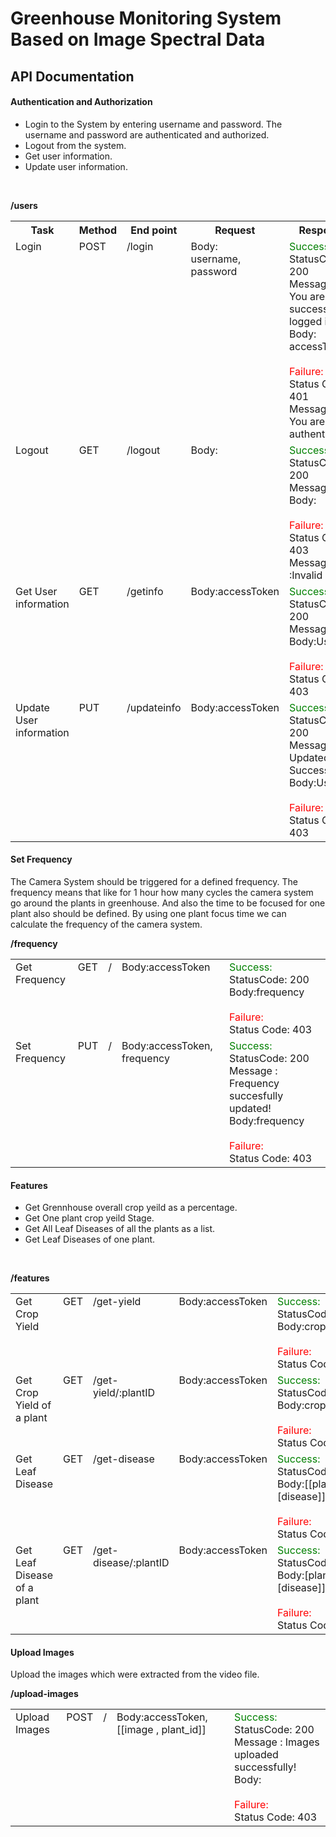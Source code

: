 # Greenhouse Monitoring System Based on Image Spectral Data
## API Documentation
#### Authentication and Authorization
- Login to the System by entering username and password. The username and password are authenticated and authorized.
- Logout from the system.
- Get user information.
- Update user information.
<br>

**/users**
<table>

<tr>
<th>Task</th>
<th>Method</th>
<th>End point</th>
<th>Request</th>
<th>Response</th>
</tr>

<tr>
<td valign="top">Login</td>
<td valign="top">POST</td>
<td valign="top">/login</td>
<td valign="top">Body:<br>username, password</td>
<td valign="top"><span style="color:green">Success:</span><br>StatusCode: 200<br>Message : You are successfully logged in!
<br>Body: accessToken<br>
<br><span style="color:red">Failure:</span><br>Status Code: 401<br>Message : You are not authenticated!
</td>
</tr>

<tr>
<td valign="top">Logout</td>
<td valign="top">GET</td>
<td valign="top">/logout</td>
<td valign="top">Body: </td>
<td valign="top"><span style="color:green">Success:</span><br>StatusCode: 200<br>Message : <br>Body: <br>
<br><span style="color:red">Failure:</span><br>Status Code: 403<br>Message :Invalid inputs</td>
</tr>

<tr>
<td valign="top">Get User information</td>
<td valign="top">GET</td>
<td valign="top">/getinfo</td>
<td valign="top">Body:accessToken</td>
<td valign="top"><span style="color:green">Success:</span><br>StatusCode: 200<br>Message : <br>Body:User<br>
<br><span style="color:red">Failure:</span><br>Status Code: 403</td>
</tr>

<tr>
<td valign="top">Update User information</td>
<td valign="top">PUT</td>
<td valign="top">/updateinfo</td>
<td valign="top">Body:accessToken</td>
<td valign="top"><span style="color:green">Success:</span><br>StatusCode: 200<br>Message : Updated Successfully<br>Body:User<br>
<br><span style="color:red">Failure:</span><br>Status Code: 403</td>
</tr>

</table>  

#### Set Frequency
The Camera System should be triggered for a defined frequency. The frequency means that like for 1 hour how many cycles the camera system go around the plants in greenhouse. And also the time to be focused for one plant also should be defined. By using one plant focus time we can calculate the frequency of the camera system.
<br>

**/frequency**

<table>

<tr>
<td valign="top">Get Frequency </td>
<td valign="top">GET</td>
<td valign="top">/</td>
<td valign="top">Body:accessToken</td>
<td valign="top"><span style="color:green">Success:</span><br>StatusCode: 200 <br>
  Body:frequency <br>
<br><span style="color:red">Failure:</span><br>Status Code: 403</td>
</tr>  

<tr>
<td valign="top">Set Frequency </td>
<td valign="top">PUT</td>
<td valign="top">/</td>
<td valign="top">Body:accessToken, frequency</td>
<td valign="top"><span style="color:green">Success:</span><br>StatusCode: 200<br>Message : Frequency succesfully updated! <br>Body:frequency<br>
<br><span style="color:red">Failure:</span><br>Status Code: 403</td>
</tr>

</table>


#### Features
- Get Grennhouse overall crop yeild as a percentage.
- Get One plant crop yeild Stage.
- Get All Leaf Diseases of all the plants as a list.
- Get Leaf Diseases of one plant.
<br>

**/features**

<table>

<tr>
<td valign="top">Get Crop Yield</td>
<td valign="top">GET</td>
<td valign="top">/get-yield</td>
<td valign="top">Body:accessToken </td>
<td valign="top"><span style="color:green">Success:</span><br>StatusCode: 200 <br>Body:crop_yield% <br>
<br><span style="color:red">Failure:</span><br>Status Code: 403</td>
</tr>
  
<tr>
<td valign="top">Get Crop Yield of a plant</td>
<td valign="top">GET</td>
<td valign="top">/get-yield/:plantID</td>
<td valign="top">Body:accessToken </td>
<td valign="top"><span style="color:green">Success:</span><br>StatusCode: 200 <br>Body:crop_yield_stage<br>
<br><span style="color:red">Failure:</span><br>Status Code: 403</td>
</tr>
  
<tr>
<td valign="top">Get Leaf Disease</td>
<td valign="top">GET</td>
<td valign="top">/get-disease</td>
<td valign="top">Body:accessToken </td>
<td valign="top"><span style="color:green">Success:</span><br>StatusCode: 200 <br>Body:[[plantID, [disease]]] <br>
<br><span style="color:red">Failure:</span><br>Status Code: 403</td>
</tr>
  
<tr>
<td valign="top">Get Leaf Disease of a plant</td>
<td valign="top">GET</td>
<td valign="top">/get-disease/:plantID</td>
<td valign="top">Body:accessToken </td>
<td valign="top"><span style="color:green">Success:</span><br>StatusCode: 200 <br>Body:[plantID, [disease]] <br>
<br><span style="color:red">Failure:</span><br>Status Code: 403</td>
</tr>

</table>


#### Upload Images
Upload the images which were extracted from the video file.
<br>

**/upload-images**

<table>

<tr>
<td valign="top">Upload Images</td>
<td valign="top">POST</td>
<td valign="top">/</td>
<td valign="top">Body:accessToken, [[image , plant_id]]</td>
<td valign="top"><span style="color:green">Success:</span><br>StatusCode: 200<br>Message : Images uploaded successfully! <br>Body:<br>
<br><span style="color:red">Failure:</span><br>Status Code: 403</td>
</tr>

</table>


